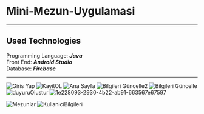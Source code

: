 # Mini-Mezun-Uygulamasi



 
 <hr>
<h2> Used Technologies </h2>
Programming Language: <em><strong>Java</strong></em> <br>
Front End: <em><strong>Android Studio</strong></em> <br>
Database: <em><strong>Firebase</strong></em> <br>
<hr>

![Giris Yap](https://user-images.githubusercontent.com/119736588/236699685-fa68c149-2d64-469c-a3e5-beff26aed872.jpg)
![KayitOL](https://user-images.githubusercontent.com/119736588/236699690-9e0d1d52-5e84-4df5-8155-9325f161f35e.jpg)
![Ana Sayfa](https://user-images.githubusercontent.com/119736588/236699693-df63d79f-bb16-4ec8-8038-e45813f8e343.jpg)
![Bilgileri Güncelle2](https://user-images.githubusercontent.com/119736588/236699702-37633a55-f0d9-435b-b03d-7d7bc471c157.jpg)
![Bilgileri Güncelle](https://user-images.githubusercontent.com/119736588/236699706-41f58d78-5df8-4b47-b9d9-69b4508ec8f6.jpg)
![duyuruOlustur](https://user-images.githubusercontent.com/119736588/236699714-6ef83a64-049e-49a5-8e81-ca1dcb84fc75.jpg)
![1e228093-2930-4b22-ab91-663567e67597](https://user-images.githubusercontent.com/119736588/236699807-2eac9024-6110-439a-aa3e-6b7b14d8dc9d.jpg)

![Mezunlar](https://user-images.githubusercontent.com/119736588/236699722-84211029-edc0-4012-be47-7cca3b99053c.jpg)
![KullaniciBilgileri](https://user-images.githubusercontent.com/119736588/236699728-de5b2a18-c3dd-43bc-b74c-5ca8ba432c0f.jpg)



